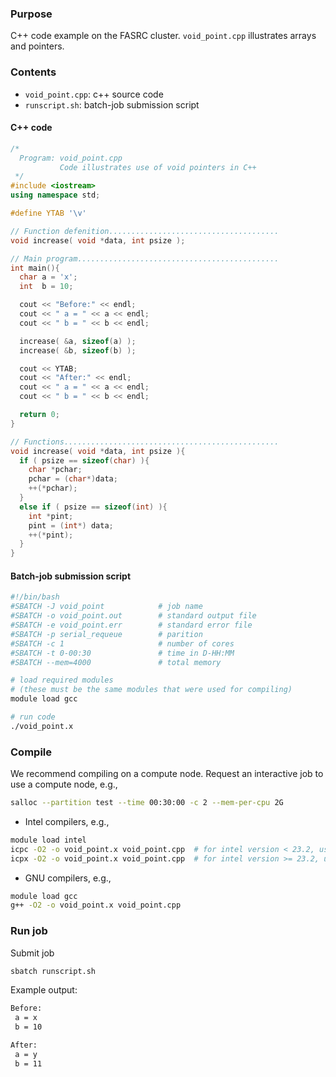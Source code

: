###  Purpose

C++ code example on the FASRC cluster. `void_point.cpp` illustrates arrays and pointers.

### Contents

* `void_point.cpp`: c++ source code 
* `runscript.sh`: batch-job submission script 

#### C++ code

```cpp
/*
  Program: void_point.cpp
           Code illustrates use of void pointers in C++
 */
#include <iostream>
using namespace std;

#define YTAB '\v'

// Function defenition......................................
void increase( void *data, int psize );

// Main program.............................................
int main(){
  char a = 'x';
  int  b = 10;

  cout << "Before:" << endl;
  cout << " a = " << a << endl;
  cout << " b = " << b << endl;

  increase( &a, sizeof(a) );
  increase( &b, sizeof(b) );

  cout << YTAB;
  cout << "After:" << endl;
  cout << " a = " << a << endl;
  cout << " b = " << b << endl;

  return 0;
}

// Functions................................................
void increase( void *data, int psize ){
  if ( psize == sizeof(char) ){
    char *pchar;
    pchar = (char*)data;
    ++(*pchar);
  }
  else if ( psize == sizeof(int) ){
    int *pint;
    pint = (int*) data;
    ++(*pint);
  }
}
```

#### Batch-job submission script

```bash
#!/bin/bash
#SBATCH -J void_point            # job name
#SBATCH -o void_point.out        # standard output file
#SBATCH -e void_point.err        # standard error file
#SBATCH -p serial_requeue        # parition
#SBATCH -c 1                     # number of cores
#SBATCH -t 0-00:30               # time in D-HH:MM
#SBATCH --mem=4000               # total memory

# load required modules
# (these must be the same modules that were used for compiling)
module load gcc

# run code
./void_point.x
```

### Compile

We recommend compiling on a compute node. Request an interactive job to use a compute node, e.g.,

```bash
salloc --partition test --time 00:30:00 -c 2 --mem-per-cpu 2G
```

* Intel compilers, e.g.,

```bash
module load intel
icpc -O2 -o void_point.x void_point.cpp  # for intel version < 23.2, use `icpc`
icpx -O2 -o void_point.x void_point.cpp  # for intel version >= 23.2, use `icpx`.
```

* GNU compilers, e.g.,

```bash
module load gcc
g++ -O2 -o void_point.x void_point.cpp
```

### Run job

Submit job

```bash
sbatch runscript.sh
```

Example output:

```bash
Before:
 a = x
 b = 10

After:
 a = y
 b = 11
```
